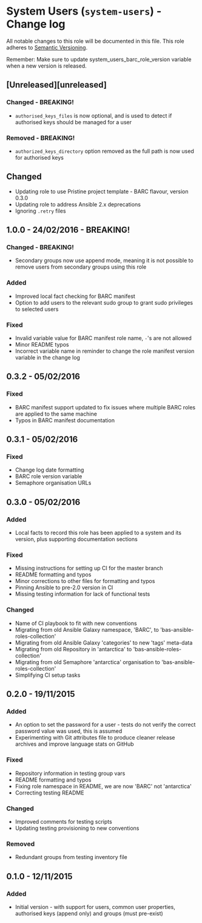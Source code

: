 # System Users (`system-users`) - Change log

All notable changes to this role will be documented in this file.
This role adheres to [Semantic Versioning](http://semver.org/spec/v2.0.0.html).

Remember: Make sure to update system_users_barc_role_version variable when a new version is released.

## [Unreleased][unreleased]

### Changed - BREAKING!

* `authorised_keys_files` is now optional, and is used to detect if authorised keys should be managed for a user

### Removed - BREAKING!

* `authorized_keys_directory` option removed as the full path is now used for authorised keys

## Changed

* Updating role to use Pristine project template - BARC flavour, version 0.3.0
* Updating role to address Ansible 2.x deprecations
* Ignoring `.retry` files

## 1.0.0 - 24/02/2016 - BREAKING!

### Changed - BREAKING!

* Secondary groups now use append mode, meaning it is not possible to remove users from secondary groups using this role

### Added

* Improved local fact checking for BARC manifest
* Option to add users to the relevant sudo group to grant sudo privileges to selected users

### Fixed

* Invalid variable value for BARC manifest role name, `-`'s are not allowed
* Minor README typos
* Incorrect variable name in reminder to change the role manifest version variable in the change log

## 0.3.2 - 05/02/2016

### Fixed

* BARC manifest support updated to fix issues where multiple BARC roles are applied to the same machine
* Typos in BARC manifest documentation

## 0.3.1 - 05/02/2016

### Fixed

* Change log date formatting
* BARC role version variable
* Semaphore organisation URLs

## 0.3.0 - 05/02/2016

### Added

* Local facts to record this role has been applied to a system and its version, plus supporting documentation sections

### Fixed

* Missing instructions for setting up CI for the master branch
* README formatting and typos
* Minor corrections to other files for formatting and typos
* Pinning Ansible to pre-2.0 version in CI
* Missing testing information for lack of functional tests

### Changed

* Name of CI playbook to fit with new conventions
* Migrating from old Ansible Galaxy namespace, 'BARC', to 'bas-ansible-roles-collection'
* Migrating from old Ansible Galaxy 'categories' to new 'tags' meta-data
* Migrating from old Repository in 'antarctica' to 'bas-ansible-roles-collection'
* Migrating from old Semaphore 'antarctica' organisation to 'bas-ansible-roles-collection'
* Simplifying CI setup tasks

## 0.2.0 - 19/11/2015

### Added

* An option to set the password for a user - tests do not verify the correct password value was used, this is assumed
* Experimenting with Git attributes file to produce cleaner release archives and improve language stats on GitHub

### Fixed

* Repository information in testing group vars
* README formatting and typos
* Fixing role namespace in README, we are now 'BARC' not 'antarctica'
* Correcting testing README

### Changed

* Improved comments for testing scripts
* Updating testing provisioning to new conventions

### Removed

* Redundant groups from testing inventory file

## 0.1.0 - 12/11/2015

### Added

* Initial version - with support for users, common user properties, authorised keys (append only) and
groups (must pre-exist)
